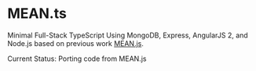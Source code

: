 # MEAN.ts
Minimal Full-Stack TypeScript Using MongoDB, Express, AngularJS 2, and Node.js based on previous work [MEAN.js](https://github.com/meanjs/mean).

Current Status: Porting code from MEAN.js
